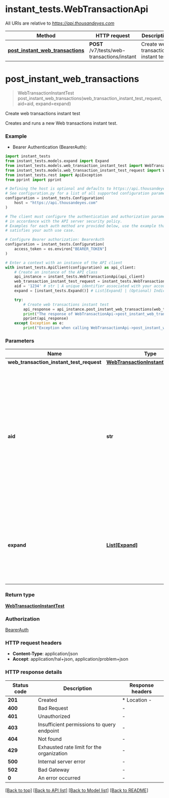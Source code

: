 # instant_tests.WebTransactionApi

All URIs are relative to *https://api.thousandeyes.com*

Method | HTTP request | Description
------------- | ------------- | -------------
[**post_instant_web_transactions**](WebTransactionApi.md#post_instant_web_transactions) | **POST** /v7/tests/web-transactions/instant | Create web transactions instant test


# **post_instant_web_transactions**
> WebTransactionInstantTest post_instant_web_transactions(web_transaction_instant_test_request, aid=aid, expand=expand)

Create web transactions instant test

Creates and runs a new Web transactions instant test.

### Example

* Bearer Authentication (BearerAuth):

```python
import instant_tests
from instant_tests.models.expand import Expand
from instant_tests.models.web_transaction_instant_test import WebTransactionInstantTest
from instant_tests.models.web_transaction_instant_test_request import WebTransactionInstantTestRequest
from instant_tests.rest import ApiException
from pprint import pprint

# Defining the host is optional and defaults to https://api.thousandeyes.com
# See configuration.py for a list of all supported configuration parameters.
configuration = instant_tests.Configuration(
    host = "https://api.thousandeyes.com"
)

# The client must configure the authentication and authorization parameters
# in accordance with the API server security policy.
# Examples for each auth method are provided below, use the example that
# satisfies your auth use case.

# Configure Bearer authorization: BearerAuth
configuration = instant_tests.Configuration(
    access_token = os.environ["BEARER_TOKEN"]
)

# Enter a context with an instance of the API client
with instant_tests.ApiClient(configuration) as api_client:
    # Create an instance of the API class
    api_instance = instant_tests.WebTransactionApi(api_client)
    web_transaction_instant_test_request = instant_tests.WebTransactionInstantTestRequest() # WebTransactionInstantTestRequest | 
    aid = '1234' # str | A unique identifier associated with your account group. You can retrieve your `AccountGroupId` from the `/account-groups` endpoint. Note that you must be assigned to the target account group. Specifying this parameter without being assigned to the target account group will result in an error response. (optional)
    expand = [instant_tests.Expand()] # List[Expand] | (Optional) Indicates if the test sub-resources should be expanded. Defaults to no expansion. To expand the `agents` sub-resource, use the query `?expand=agent`. (optional)

    try:
        # Create web transactions instant test
        api_response = api_instance.post_instant_web_transactions(web_transaction_instant_test_request, aid=aid, expand=expand)
        print("The response of WebTransactionApi->post_instant_web_transactions:\n")
        pprint(api_response)
    except Exception as e:
        print("Exception when calling WebTransactionApi->post_instant_web_transactions: %s\n" % e)
```



### Parameters


Name | Type | Description  | Notes
------------- | ------------- | ------------- | -------------
 **web_transaction_instant_test_request** | [**WebTransactionInstantTestRequest**](WebTransactionInstantTestRequest.md)|  | 
 **aid** | **str**| A unique identifier associated with your account group. You can retrieve your &#x60;AccountGroupId&#x60; from the &#x60;/account-groups&#x60; endpoint. Note that you must be assigned to the target account group. Specifying this parameter without being assigned to the target account group will result in an error response. | [optional] 
 **expand** | [**List[Expand]**](Expand.md)| (Optional) Indicates if the test sub-resources should be expanded. Defaults to no expansion. To expand the &#x60;agents&#x60; sub-resource, use the query &#x60;?expand&#x3D;agent&#x60;. | [optional] 

### Return type

[**WebTransactionInstantTest**](WebTransactionInstantTest.md)

### Authorization

[BearerAuth](../README.md#BearerAuth)

### HTTP request headers

 - **Content-Type**: application/json
 - **Accept**: application/hal+json, application/problem+json

### HTTP response details

| Status code | Description | Response headers |
|-------------|-------------|------------------|
**201** | Created |  * Location -  <br>  |
**400** | Bad Request |  -  |
**401** | Unauthorized |  -  |
**403** | Insufficient permissions to query endpoint |  -  |
**404** | Not found |  -  |
**429** | Exhausted rate limit for the organization |  -  |
**500** | Internal server error |  -  |
**502** | Bad Gateway |  -  |
**0** | An error occurred |  -  |

[[Back to top]](#) [[Back to API list]](../README.md#documentation-for-api-endpoints) [[Back to Model list]](../README.md#documentation-for-models) [[Back to README]](../README.md)

